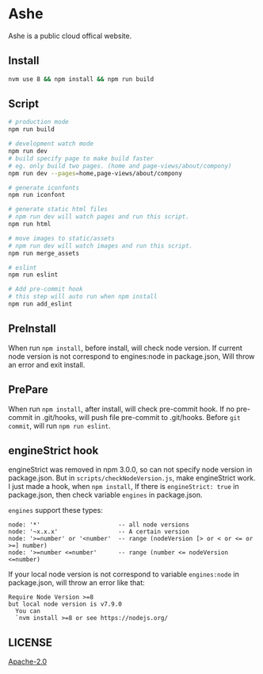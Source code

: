 # Ashe

Ashe is a public cloud offical website.

## Install

```bash
nvm use 8 && npm install && npm run build
```

## Script

```bash
# production mode
npm run build

# development watch mode
npm run dev
# build specify page to make build faster
# eg. only build two pages. (home and page-views/about/compony)
npm run dev --pages=home,page-views/about/compony

# generate iconfonts
npm run iconfont

# generate static html files
# npm run dev will watch pages and run this script.
npm run html

# move images to static/assets
# npm run dev will watch images and run this script.
npm run merge_assets

# eslint
npm run eslint

# Add pre-commit hook
# this step will auto run when npm install
npm run add_eslint

```

## PreInstall

When run `npm install`, before install, will check node version.
If current node version is not correspond to engines:node in package.json,
Will throw an error and exit install.

## PrePare

When run `npm install`, after install, will check pre-commit hook.
If no pre-commit in .git/hooks, will push file pre-commit to .git/hooks.
Before `git commit`, will run `npm run eslint`.

## engineStrict hook

engineStrict was removed in npm 3.0.0, so can not specify node version in package.json.
But in `scripts/checkNodeVersion.js`, make engineStrict work.
I just made a hook, when `npm install`, If there is `engineStrict: true` in package.json,
then check variable `engines` in package.json.

`engines` support these types:
```
node: '*'                      -- all node versions
node: '~x.x.x'                 -- A certain version
node: '>=number' or '<number'  -- range (nodeVersion [> or < or <= or >=] number)
node: '>=number <=number'      -- range (number <= nodeVersion <=number)
```

If your local node version is not correspond to variable `engines:node` in package.json,
will throw an error like that:
```
Require Node Version >=8
but local node version is v7.9.0
  You can
  `nvm install >=8 or see https://nodejs.org/
```

## LICENSE
[Apache-2.0](./LICENSE)

